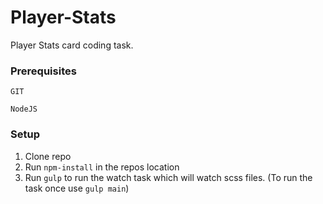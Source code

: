 # Player-Stats
  
  Player Stats card coding task. 

### Prerequisites
```
GIT
```
```
NodeJS
```

### Setup

1. Clone repo
2. Run `npm-install` in the repos location
3. Run `gulp` to run the watch task which will watch scss files.
   (To run the task once use `gulp main`)
   


